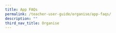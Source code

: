```yaml
---
title: App FAQs
permalink: /teacher-user-guide/organise/app-faqs/
description: ""
third_nav_title: Organise
---
```

